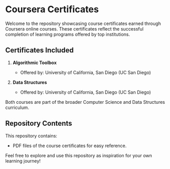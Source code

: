 # Coursera Certificates

Welcome to the repository showcasing course certificates earned through Coursera online courses. These certificates reflect the successful completion of learning programs offered by top institutions.

## Certificates Included

1. **Algorithmic Toolbox**
   - Offered by: University of California, San Diego (UC San Diego)

2. **Data Structures**
   - Offered by: University of California, San Diego (UC San Diego)

Both courses are part of the broader Computer Science and Data Structures curriculum.

## Repository Contents
This repository contains:
- PDF files of the course certificates for easy reference.

Feel free to explore and use this repository as inspiration for your own learning journey!
